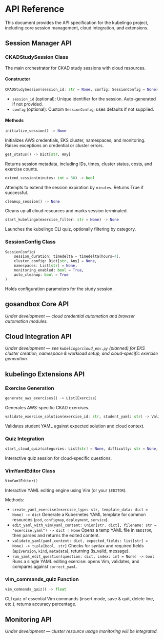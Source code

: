 # API Reference

This document provides the API specification for the kubelingo project, including core session management, cloud integration, and extensions.

## Session Manager API

### CKADStudySession Class

The main orchestrator for CKAD study sessions with cloud resources.

#### Constructor
```python
CKADStudySession(session_id: str = None, config: SessionConfig = None)
```
- `session_id` (optional): Unique identifier for the session. Auto-generated if not provided.  
- `config` (optional): Custom `SessionConfig`; uses defaults if not supplied.

#### Methods

```python
initialize_session() -> None
```
Initializes AWS credentials, EKS cluster, namespaces, and monitoring.  
Raises exceptions on credential or cluster errors.

```python
get_status() -> Dict[str, Any]
```
Returns session metadata, including IDs, times, cluster status, costs, and exercise counts.

```python
extend_session(minutes: int = 30) -> bool
```
Attempts to extend the session expiration by `minutes`. Returns True if successful.

```python
cleanup_session() -> None
```
Cleans up all cloud resources and marks session terminated.

```python
start_kubelingo(exercise_filter: str = None) -> None
```
Launches the kubelingo CLI quiz, optionally filtering by category.

### SessionConfig Class

```python
SessionConfig(
    session_duration: timedelta = timedelta(hours=4),
    cluster_config: Dict[str, Any] = None,
    namespaces: List[str] = None,
    monitoring_enabled: bool = True,
    auto_cleanup: bool = True
)
```
Holds configuration parameters for the study session.

## gosandbox Core API

*Under development — cloud credential automation and browser automation modules.*

## Cloud Integration API

*Under development — see `kubelingo/cloud_env.py` (planned) for EKS cluster creation,
namespace & workload setup, and cloud-specific exercise generation.*

## kubelingo Extensions API

### Exercise Generation

```python
generate_aws_exercises() -> List[Exercise]
```
Generates AWS-specific CKAD exercises.

```python
validate_exercise_solution(exercise_id: str, student_yaml: str) -> ValidationResult
```
Validates student YAML against expected solution and cloud context.

### Quiz Integration

```python
start_cloud_quiz(categories: List[str] = None, difficulty: str = None, time_limit: int = None) -> QuizSession
```
Interactive quiz session for cloud-specific questions.

### VimYamlEditor Class

```python
VimYamlEditor()
```
Interactive YAML editing engine using Vim (or your `$EDITOR`).

Methods:
- `create_yaml_exercise(exercise_type: str, template_data: dict = None) -> dict`
  Generate a Kubernetes YAML template for common resources (`pod`, `configmap`, `deployment`, `service`).
- `edit_yaml_with_vim(yaml_content: Union[str, dict], filename: str = "exercise.yaml") -> dict | None`
  Opens a temp YAML file in `$EDITOR`, then parses and returns the edited content.
- `validate_yaml(yaml_content: dict, expected_fields: list[str] = None) -> tuple[bool, str]`
  Checks for syntax and required fields (`apiVersion`, `kind`, `metadata`), returning (is_valid, message).
- `run_yaml_edit_question(question: dict, index: int = None) -> bool`
  Runs a single YAML editing exercise: opens Vim, validates, and compares against `correct_yaml`.

### vim_commands_quiz Function

```python
vim_commands_quiz() -> float
```
CLI quiz of essential Vim commands (insert mode, save & quit, delete line, etc.), returns accuracy percentage.

## Monitoring API

*Under development — cluster resource usage monitoring will be integrated.*